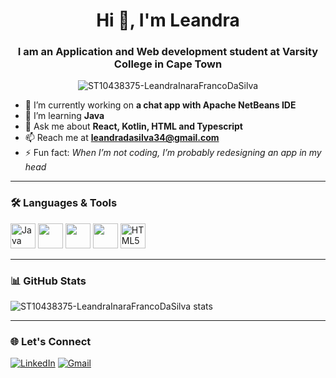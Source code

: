 <h1 align="center">Hi 👋, I'm Leandra</h1>
<h3 align="center">I am an Application and Web development student at Varsity College in Cape Town</h3>

<p align="center">
  <img src="https://komarev.com/ghpvc/?username=ST10438375-LeandraInaraFrancoDaSilva&label=Profile%20views&color=0e75b6&style=flat" alt="ST10438375-LeandraInaraFrancoDaSilva" />
</p>

- 🔭 I’m currently working on **a chat app with Apache NetBeans IDE**
- 🌱 I’m learning **Java**
- 💬 Ask me about **React, Kotlin, HTML and Typescript**
- 📫 Reach me at **leandradasilva34@gmail.com**
- ⚡ Fun fact: *When I’m not coding, I’m probably redesigning an app in my head*

---

### 🛠️ Languages & Tools
<p align="left">
  <img src="https://cdn.jsdelivr.net/gh/devicons/devicon/icons/java/java-original.svg" width="40" height="40" alt="Java icon"/>
  <img src="https://cdn.jsdelivr.net/gh/devicons/devicon/icons/typescript/typescript-original.svg" width="40"/>
  <img src="https://cdn.jsdelivr.net/gh/devicons/devicon/icons/react/react-original.svg" width="40"/>
  <img src="https://cdn.jsdelivr.net/gh/devicons/devicon/icons/kotlin/kotlin-original.svg" width="40"/>
  <img src="https://cdn.jsdelivr.net/gh/devicons/devicon/icons/html5/html5-original.svg" width="40" height="40" alt="HTML5 icon"/>

</p>

---

### 📊 GitHub Stats
<p align="left">
  <img src="https://github-readme-stats.vercel.app/api?username=ST10438375-LeandraInaraFrancoDaSilva&show_icons=true&theme=tokyonight" alt="ST10438375-LeandraInaraFrancoDaSilva stats" />
</p>

---

### 🌐 Let's Connect
[![LinkedIn](https://img.shields.io/badge/-LinkedIn-blue?logo=linkedin&style=for-the-badge)]([https://linkedin.com/in/yourname](https://www.linkedin.com/in/leandra-silva-b72ab235a/))
[![Gmail](https://img.shields.io/badge/-Email-D14836?logo=gmail&style=for-the-badge&logoColor=white)](mailto:leandradasilva34@gmail.com)
